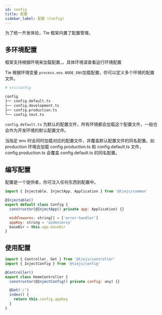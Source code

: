 ```yaml
---
id: config
title: 配置
sidebar_label: 配置 (Config)
---
```


为了统一开发体验，Tie 框架内置了配置管理。

## 多环境配置

框架支持根据环境来加载配置，，具体环境请查看运行环境配置

Tie 根据环境变量 `process.env.NODE_ENV`加载配置，你可以定义多个环境的配置文件。

```bash
# src/config

config
├── config.default.ts
├── config.development.ts
├── config.production.ts
└── config.test.ts
```

`config.default.ts` 为默认的配置文件，所有环境都会加载这个配置文件，一般也会作为开发环境的默认配置文件。

当指定 env 时会同时加载对应的配置文件，并覆盖默认配置文件的同名配置。如 production 环境会加载 config.production.ts 和 config.default.ts 文件，config.production.ts 会覆盖 config.default.ts 的同名配置。

## 编写配置

配置是一个提供者，你可注入任何东西到配置中。

```js
import { Injectable, InjectApp, Application } from '@tiejs/common'

@Injectable()
export default class Config {
  constructor(@InjectApp() private app: Application) {}

  middlewares: string[] = ['error-handler']
  appKey: string = 'azdexierxy'
  baseDir = this.app.baseDir
}
```

## 使用配置

```js
import { Controller, Get } from '@tiejs/controller'
import { InjectConfig } from '@tiejs/config'

@Controller()
export class HomeController {
  constructor(@InjectConfig() private config: any) {}

  @Get('/')
  index() {
    return this.config.appKey
  }
}
```
